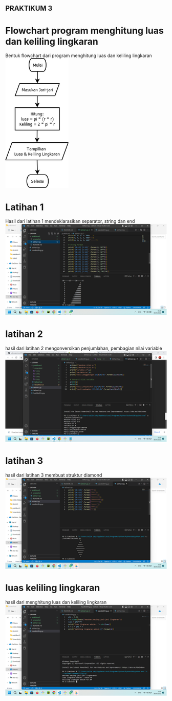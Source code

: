 ## PRAKTIKUM 3
# Flowchart program menghitung luas dan keliling lingkaran
Bentuk flowchart dari program menghitung luas dan keliling lingkaran
![image1.png](screenshot/1.png)

# Latihan 1
Hasil dari latihan 1
mendeklarasikan separator, string dan end
![image2.png](screenshot/2.png)

# latihan 2
hasil dari latihan 2
mengonversikan penjumlahan, pembagian nilai variable
![image3.png](screenshot/5.png)

# latihan 3
hasil dari latihan 3
membuat struktur diamond
![image4.png](screenshot/4.png)

# luas keliling lingkaran
hasil dari menghitung luas dan keliling lingkaran
![image5.png](screenshot/3.png)